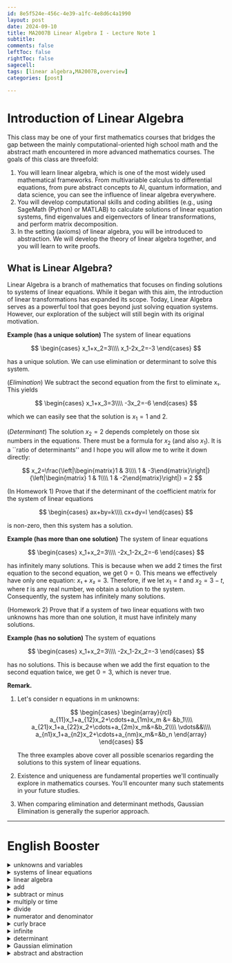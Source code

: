 ```yaml
---
id: 8e5f524e-456c-4e39-a1fc-4e8d6c4a1990
layout: post
date: 2024-09-10
title: MA2007B Linear Algebra I - Lecture Note 1
subtitle: 
comments: false
leftToc: false
rightToc: false
sagecell: 
tags: [linear algebra,MA2007B,overview]
categories: [post]

---
```


# Introduction of Linear Algebra


This class may be one of your first mathematics courses that bridges the gap between the mainly computational-oriented high school math and the abstract math encountered in more advanced mathematics courses. The goals of this class are threefold:

1. You will learn linear algebra, which is one of the most widely used mathematical frameworks. From multivariable calculus to differential equations, from pure abstract concepts to AI, quantum information, and data science, you can see the influence of linear algebra everywhere.
2. You will develop computational skills and coding abilities (e.g., using SageMath (Python) or MATLAB) to calculate solutions of linear equation systems, find eigenvalues and eigenvectors of linear transformations, and perform matrix decomposition.
3. In the setting (axioms) of linear algebra, you will be introduced to abstraction. We will develop the theory of linear algebra together, and you will learn to write proofs.

## What is Linear Algebra?


Linear Algebra is a branch of mathematics that focuses on finding solutions to systems of linear equations. While it began with this aim, the introduction of linear transformations has expanded its scope. Today, Linear Algebra serves as a powerful tool that goes beyond just solving equation systems. However, our exploration of the subject will still begin with its original motivation.


**Example (has a unique solution)** The system of linear equations


$$
\begin{cases}
x_1+x_2=3\\\\
x_1-2x_2=-3
\end{cases}
$$


has a unique solution. We can use elimination or determinant to solve this system.


(_Elimination_) We subtract the second equation from the first to eliminate x₁. This yields


$$
\begin{cases}
x_1+x_3=3\\\\
-3x_2=-6
\end{cases}
$$


which we can easily see that the solution is $x_1=1$ and 2.


(_Determinant_) The solution $x_2=2$ depends completely on those six numbers in the equations. There must be a formula for $x_2$ (and also $x_1$). It is a ``ratio of determinants'' and I hope you will allow me to write it down directly:


 


$$
x_2=\frac{\left|\begin{matrix}1 & 3\\\\ 1 & -3\end{matrix}\right|}{\left|\begin{matrix} 1 & 1\\\\ 1 & -2\end{matrix}\right|} = 2
$$


(In Homework 1) Prove that if the determinant of the coefficient matrix for the system of linear equations


$$
\begin{cases}
ax+by=k\\\\
cx+dy=l
\end{cases}
$$


is non-zero, then this system has a solution.


**Example (has more than one solution)** The system of linear equations


$$
\begin{cases}
x_1+x_2=3\\\\
-2x_1-2x_2=-6
\end{cases}
$$


has infinitely many solutions. This is because when we add $2$ times the first equation to the second equation, we get $0 = 0$. This means we effectively have only one equation: $x₁ + x₂ = 3$. Therefore, if we let $x_1 = t$ and $x_2 = 3 - t$, where $t$ is any real number, we obtain a solution to the system. Consequently, the system has infinitely many solutions.


(Homework 2) Prove that if a system of two linear equations with two unknowns has more than one solution, it must have infinitely many solutions.


**Example (has no solution)** The system of equations


$$
\begin{cases}
x_1+x_2=3\\\\
-2x_1-2x_2=-3
\end{cases}
$$


has no solutions. This is because when we add the first equation to the second equation twice, we get $0=3$, which is never true.


**Remark.** 

1. Let's consider n equations in m unknowns:

	$$
	\begin{cases}
	\begin{array}{rcl}
	a_{11}x_1+a_{12}x_2+\cdots+a_{1m}x_m &= &b_1\\\\
	a_{21}x_1+a_{22}x_2+\cdots+a_{2m}x_m&=&b_2\\\\
	\vdots&&\\\\
	a_{n1}x_1+a_{n2}x_2+\cdots+a_{nm}x_m&=&b_n
	\end{array}
	\end{cases}
	$$


	The three examples above cover all possible scenarios regarding the solutions to this system of linear equations.

2. Existence and uniqueness are fundamental properties we'll continually explore in mathematics courses. You'll encounter many such statements in your future studies.
3. When comparing elimination and determinant methods, Gaussian Elimination is generally the superior approach.

---


# English Booster

<details>
  <summary>unknowns and variables</summary>


未知數與變數



  </details><details>
  <summary>systems of linear equations</summary>


線性聯立方程
People also use: linear equation system



  </details><details>
  <summary>linear algebra</summary>


線性代數



  </details><details>
  <summary>add</summary>


加



  </details><details>
  <summary>subtract or minus</summary>


減



  </details><details>
  <summary>multiply or time</summary>


乘



  </details><details>
  <summary>divide</summary>


除



  </details><details>
  <summary>numerator and denominator</summary>


分子和分母



  </details><details>
  <summary>curly brace</summary>


花括弧



  </details><details>
  <summary>infinite</summary>


無限，無窮



  </details><details>
  <summary>determinant</summary>


行列式



  </details><details>
  <summary>Gaussian elimination</summary>


高斯消去法



  </details><details>
  <summary>abstract and abstraction</summary>


抽象的 與 抽象法
ps: the suffix “-tion” is used to form nouns from verbs or stems that aren't nouns. It is usually used to describe a method



  </details>